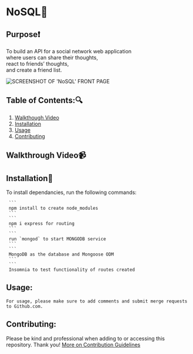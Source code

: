 # NoSQL:leaves:
## Purpose:heavy_exclamation_mark:
To build an API for a social network web application <br>
where users can share their thoughts, <br>
react to friends’ thoughts, <br>
and create a friend list.

![SCREENSHOT OF 'NoSQL' FRONT PAGE]()


   ## Table of Contents::mag:

   1. [ Walkthough Video ](#video)
   2. [ Installation ](#installation)
   3. [ Usage ](#usage)
   4. [ Contributing ](#contributing)

   ## Walkthrough Video:video_camera:


   ## Installation:hammer:

   To install dependancies, run the following commands:

     ```
     npm install to create node_modules
     ```
     ```
     npm i express for routing
     ```
     ```
     run `mongod` to start MONGODB service 
     ```
     ```
     MongoDB as the database and Mongoose ODM
     ```
     ```
     Insomnia to test functionality of routes created


   ## Usage:

    For usage, please make sure to add comments and submit merge requests to Github.com.
  

   ## Contributing:
   Please be kind and professional when adding to or accessing this repository. Thank you!
  [More on Contribution Guidelines](https://github.com/verokoles/readme-generator/blob/f57cf6a98bf276960885496059df4b039247c985/contributing.md)
  